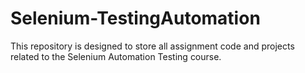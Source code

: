 # Selenium-TestingAutomation
This repository is designed to store all assignment code and projects related to the Selenium Automation Testing course. 
